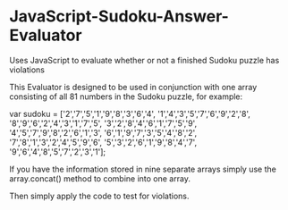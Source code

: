 # JavaScript-Sudoku-Answer-Evaluator
Uses JavaScript to evaluate whether or not a finished Sudoku puzzle has violations

This Evaluator is designed to be used in conjunction with one array consisting of all 81 numbers in the Sudoku puzzle, for example:

var sudoku = ['2','7','5','1','9','8','3','6','4',
            '1','4','3','5','7','6','9','2','8',
            '8','9','6','2','4','3','1','7','5',
            '3','2','8','4','6','1','7','5','9',
            '4','5','7','9','8','2','6','1','3',
            '6','1','9','7','3','5','4','8','2',
            '7','8','1','3','2','4','5','9','6',
            '5','3','2','6','1','9','8','4','7',
            '9','6','4','8','5','7','2','3','1'];
            
If you have the information stored in nine separate arrays simply use the array.concat() method to combine into one array.

Then simply apply the code to test for violations.



